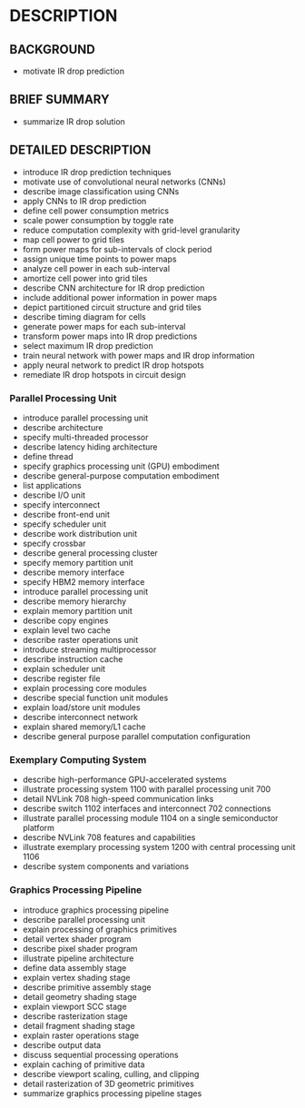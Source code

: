 # DESCRIPTION

## BACKGROUND

- motivate IR drop prediction

## BRIEF SUMMARY

- summarize IR drop solution

## DETAILED DESCRIPTION

- introduce IR drop prediction techniques
- motivate use of convolutional neural networks (CNNs)
- describe image classification using CNNs
- apply CNNs to IR drop prediction
- define cell power consumption metrics
- scale power consumption by toggle rate
- reduce computation complexity with grid-level granularity
- map cell power to grid tiles
- form power maps for sub-intervals of clock period
- assign unique time points to power maps
- analyze cell power in each sub-interval
- amortize cell power into grid tiles
- describe CNN architecture for IR drop prediction
- include additional power information in power maps
- depict partitioned circuit structure and grid tiles
- describe timing diagram for cells
- generate power maps for each sub-interval
- transform power maps into IR drop predictions
- select maximum IR drop prediction
- train neural network with power maps and IR drop information
- apply neural network to predict IR drop hotspots
- remediate IR drop hotspots in circuit design

### Parallel Processing Unit

- introduce parallel processing unit
- describe architecture
- specify multi-threaded processor
- describe latency hiding architecture
- define thread
- specify graphics processing unit (GPU) embodiment
- describe general-purpose computation embodiment
- list applications
- describe I/O unit
- specify interconnect
- describe front-end unit
- specify scheduler unit
- describe work distribution unit
- specify crossbar
- describe general processing cluster
- specify memory partition unit
- describe memory interface
- specify HBM2 memory interface
- introduce parallel processing unit
- describe memory hierarchy
- explain memory partition unit
- describe copy engines
- explain level two cache
- describe raster operations unit
- introduce streaming multiprocessor
- describe instruction cache
- explain scheduler unit
- describe register file
- explain processing core modules
- describe special function unit modules
- explain load/store unit modules
- describe interconnect network
- explain shared memory/L1 cache
- describe general purpose parallel computation configuration

### Exemplary Computing System

- describe high-performance GPU-accelerated systems
- illustrate processing system 1100 with parallel processing unit 700
- detail NVLink 708 high-speed communication links
- describe switch 1102 interfaces and interconnect 702 connections
- illustrate parallel processing module 1104 on a single semiconductor platform
- describe NVLink 708 features and capabilities
- illustrate exemplary processing system 1200 with central processing unit 1106
- describe system components and variations

### Graphics Processing Pipeline

- introduce graphics processing pipeline
- describe parallel processing unit
- explain processing of graphics primitives
- detail vertex shader program
- describe pixel shader program
- illustrate pipeline architecture
- define data assembly stage
- explain vertex shading stage
- describe primitive assembly stage
- detail geometry shading stage
- explain viewport SCC stage
- describe rasterization stage
- detail fragment shading stage
- explain raster operations stage
- describe output data
- discuss sequential processing operations
- explain caching of primitive data
- describe viewport scaling, culling, and clipping
- detail rasterization of 3D geometric primitives
- summarize graphics processing pipeline stages

